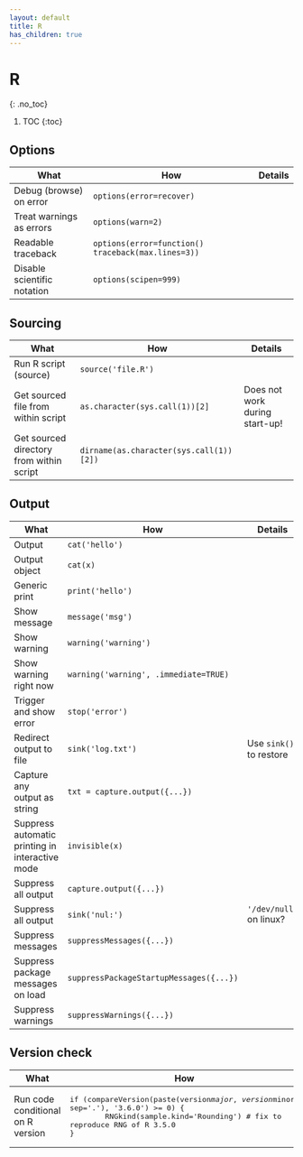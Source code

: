 ```yaml
---
layout: default
title: R
has_children: true
---
```


# R
{: .no_toc}

1. TOC
{:toc}

## Options

| What | How | Details |
|---|---|---|
| Debug (browse) on error | `options(error=recover)` | |
| Treat warnings as errors | `options(warn=2)` | |
| Readable traceback | `options(error=function() traceback(max.lines=3))` | |
| Disable scientific notation | `options(scipen=999)` | |

## Sourcing

| What | How | Details |
|---|---|---|
| Run R script (source) | `source('file.R')` | |
| Get sourced file from within script | `as.character(sys.call(1))[2]` | Does not work during start-up! |
| Get sourced directory from within script | `dirname(as.character(sys.call(1))[2])` | |

## Output

| What | How | Details |
|---|---|---|
| Output | `cat('hello')` | |
| Output object | `cat(x)` | |
| Generic print | `print('hello')` | |
| Show message | `message('msg')` | |
| Show warning | `warning('warning')` | |
| Show warning right now | `warning('warning', .immediate=TRUE)` | |
| Trigger and show error | `stop('error')` | |
| Redirect output to file | `sink('log.txt')` | Use `sink()` to restore |
| Capture any output as string | `txt = capture.output({...})` | |
| Suppress automatic printing in interactive mode | `invisible(x)` | |
| Suppress all output | `capture.output({...})` | |
| Suppress all output | `sink('nul:')` | `'/dev/null'` on linux? |
| Suppress messages |  `suppressMessages({...})` | |
| Suppress package messages on load | `suppressPackageStartupMessages({...})` | |
| Suppress warnings | `suppressWarnings({...})` | |

## Version check

| What | How | Details |
|---|---|---|
| Run code conditional on R version | <pre lang='R'>if (compareVersion(paste(version$major, version$minor, sep='.'), '3.6.0') >= 0) {&#13;&#09;RNGkind(sample.kind='Rounding') # fix to reproduce RNG of R 3.5.0&#13;}</pre> | |
